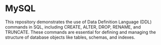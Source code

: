 # MySQL
This repository demonstrates the use of Data Definition Language (DDL) commands in SQL, including CREATE, ALTER, DROP, RENAME, and TRUNCATE. These commands are essential for defining and managing the structure of database objects like tables, schemas, and indexes.

